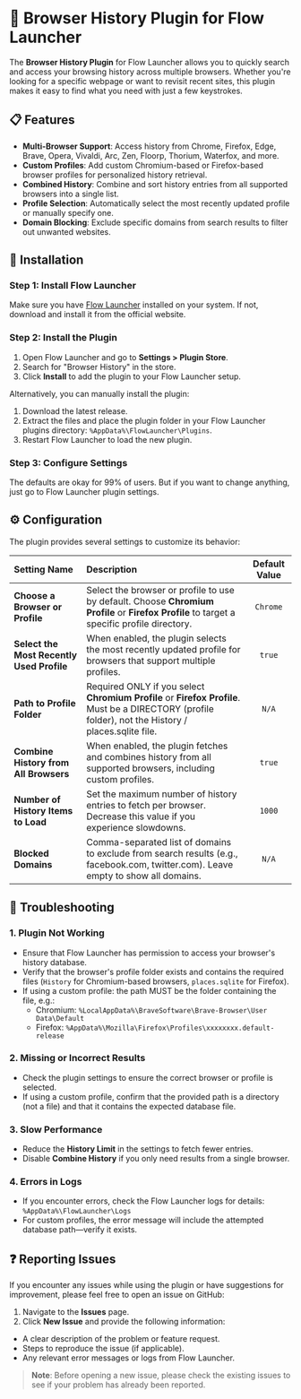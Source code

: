 # 🌟 Browser History Plugin for Flow Launcher

The **Browser History Plugin** for Flow Launcher allows you to quickly search and access your browsing history across multiple browsers. Whether you're looking for a specific webpage or want to revisit recent sites, this plugin makes it easy to find what you need with just a few keystrokes.

## 📋 Features

- **Multi-Browser Support**: Access history from Chrome, Firefox, Edge, Brave, Opera, Vivaldi, Arc, Zen, Floorp, Thorium, Waterfox, and more.
- **Custom Profiles**: Add custom Chromium-based or Firefox-based browser profiles for personalized history retrieval.
- **Combined History**: Combine and sort history entries from all supported browsers into a single list.
- **Profile Selection**: Automatically select the most recently updated profile or manually specify one.
- **Domain Blocking**: Exclude specific domains from search results to filter out unwanted websites.

## 🚀 Installation

### Step 1: Install Flow Launcher
Make sure you have [Flow Launcher](https://www.flowlauncher.com/)  installed on your system. If not, download and install it from the official website.

### Step 2: Install the Plugin
1. Open Flow Launcher and go to **Settings > Plugin Store**.
2. Search for "Browser History" in the store.
3. Click **Install** to add the plugin to your Flow Launcher setup.

Alternatively, you can manually install the plugin:
1. Download the latest release.
2. Extract the files and place the plugin folder in your Flow Launcher plugins directory: `%AppData%\FlowLauncher\Plugins`.
3. Restart Flow Launcher to load the new plugin.

### Step 3: Configure Settings
The defaults are okay for 99% of users. But if you want to change anything, just go to Flow Launcher plugin settings.

## ⚙️ Configuration

The plugin provides several settings to customize its behavior:

| Setting Name                     | Description                                                                                   | Default Value       |
|:----------------------------------|:-----------------------------------------------------------------------------------------------|:---------------------:|
| **Choose a Browser or Profile**   | Select the browser or profile to use by default. Choose **Chromium Profile** or **Firefox Profile** to target a specific profile directory. | `Chrome`            |
| **Select the Most Recently Used Profile** | When enabled, the plugin selects the most recently updated profile for browsers that support multiple profiles. | `true`             |
| **Path to Profile Folder**       | Required ONLY if you select **Chromium Profile** or **Firefox Profile**. Must be a DIRECTORY (profile folder), not the History / places.sqlite file. | `N/A`                 |
| **Combine History from All Browsers**              | When enabled, the plugin fetches and combines history from all supported browsers, including custom profiles. | `true`             |
| **Number of History Items to Load**                | Set the maximum number of history entries to fetch per browser. Decrease this value if you experience slowdowns. | `1000`             |
| **Blocked Domains**              | Comma-separated list of domains to exclude from search results (e.g., facebook.com, twitter.com). Leave empty to show all domains. | `N/A`               |

## 🔧 Troubleshooting

### 1. Plugin Not Working
- Ensure that Flow Launcher has permission to access your browser's history database.
- Verify that the browser's profile folder exists and contains the required files (`History` for Chromium-based browsers, `places.sqlite` for Firefox).
- If using a custom profile: the path MUST be the folder containing the file, e.g.:
	- Chromium: `%LocalAppData%\BraveSoftware\Brave-Browser\User Data\Default`
	- Firefox: `%AppData%\Mozilla\Firefox\Profiles\xxxxxxxx.default-release`

### 2. Missing or Incorrect Results
- Check the plugin settings to ensure the correct browser or profile is selected.
- If using a custom profile, confirm that the provided path is a directory (not a file) and that it contains the expected database file.

### 3. Slow Performance
- Reduce the **History Limit** in the settings to fetch fewer entries.
- Disable **Combine History** if you only need results from a single browser.

### 4. Errors in Logs
- If you encounter errors, check the Flow Launcher logs for details: `%AppData%\FlowLauncher\Logs`
- For custom profiles, the error message will include the attempted database path—verify it exists.

## ❓ Reporting Issues

If you encounter any issues while using the plugin or have suggestions for improvement, please feel free to open an issue on GitHub:

1. Navigate to the **Issues** page.
2. Click **New Issue** and provide the following information:
 - A clear description of the problem or feature request.
 - Steps to reproduce the issue (if applicable).
 - Any relevant error messages or logs from Flow Launcher.

> **Note**: Before opening a new issue, please check the existing issues to see if your problem has already been reported.

